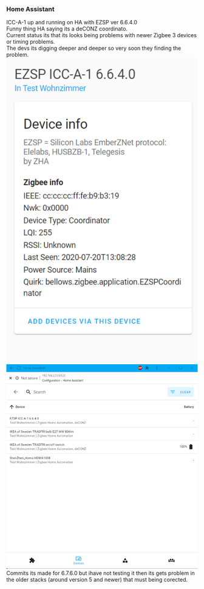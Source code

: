 ### Home Assistant
ICC-A-1 up and running on HA with EZSP ver 6.6.4.0  
Funny thing HA saying its a deCONZ coordinato.  
Current status its that its looks being problems with newer Zigbee 3 devices or timing problems.  
The devs its digging deeper and deeper so very soon they finding the problem.  
[<img src="ICC-A-1HA6640B.png" alt="HA and ICC-A-1 EZSP v 6.6.4.0" width="512">](ICC-A-1HA6640B.png) 
[<img src="ICC-A-1HA6640.png" alt="HA and ICC-A-1 EZSP v 6.6.4.0" width="512">](ICC-A-1HA6640.png)  
Commits its made for 6.7.6.0 but ihave not testing it then its gets problem in the older stacks (around version 5 and newer) that must being corected.
